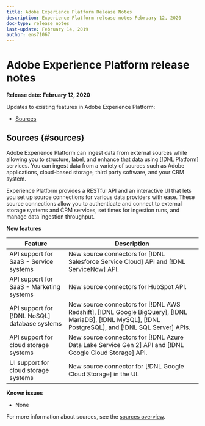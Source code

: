 ```yaml
---
title: Adobe Experience Platform Release Notes
description: Experience Platform release notes February 12, 2020
doc-type: release notes
last-update: February 14, 2019
author: ens71067
---
```


# Adobe Experience Platform release notes 

**Release date: February 12, 2020**

Updates to existing features in Adobe Experience Platform:

* [Sources](#sources)

## Sources {#sources}

Adobe Experience Platform can ingest data from external sources while allowing you to structure, label, and enhance that data using [!DNL Platform] services. You can ingest data from a variety of sources such as Adobe applications, cloud-based storage, third party software, and your CRM system.

Experience Platform provides a RESTful API and an interactive UI that lets you set up source connections for various data providers with ease. These source connections allow you to authenticate and connect to external storage systems and CRM services, set times for ingestion runs, and manage data ingestion throughput.

**New features**

| Feature | Description |
| ------- | ----------- |
| API support for SaaS - Service systems| New source connectors for [!DNL Salesforce Service Cloud] API and [!DNL ServiceNow] API. |
| API support for SaaS - Marketing systems| New source connectors for HubSpot API. |
| API support for [!DNL NoSQL] database systems | New source connectors for [!DNL AWS Redshift], [!DNL Google BigQuery], [!DNL MariaDB], [!DNL MySQL], [!DNL PostgreSQL], and [!DNL SQL Server] APIs. |
| API support for cloud storage systems | New source connectors for [!DNL Azure Data Lake Service Gen 2] API and [!DNL Google Cloud Storage] API.|
| UI support for cloud storage systems | New source connector for [!DNL Google Cloud Storage] in the UI.|

**Known issues**

* None

For more information about sources, see the [sources overview](../../sources/home.md).